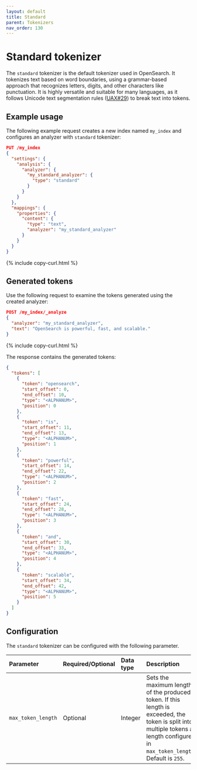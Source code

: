 ```yaml
---
layout: default
title: Standard
parent: Tokenizers
nav_order: 130
---
```


# Standard tokenizer

The `standard` tokenizer is the default tokenizer used in OpenSearch. It tokenizes text based on word boundaries, using a grammar-based approach that recognizes letters, digits, and other characters like punctuation. It is highly versatile and suitable for many languages, as it follows Unicode text segmentation rules ([UAX#29](https://unicode.org/reports/tr29/)) to break text into tokens.

## Example usage

The following example request creates a new index named `my_index` and configures an analyzer with `standard` tokenizer:

```json
PUT /my_index
{
  "settings": {
    "analysis": {
      "analyzer": {
        "my_standard_analyzer": {
          "type": "standard"
        }
      }
    }
  },
  "mappings": {
    "properties": {
      "content": {
        "type": "text",
        "analyzer": "my_standard_analyzer"
      }
    }
  }
}
```
{% include copy-curl.html %}

## Generated tokens

Use the following request to examine the tokens generated using the created analyzer:

```json
POST /my_index/_analyze
{
  "analyzer": "my_standard_analyzer",
  "text": "OpenSearch is powerful, fast, and scalable."
}
```
{% include copy-curl.html %}

The response contains the generated tokens:

```json
{
  "tokens": [
    {
      "token": "opensearch",
      "start_offset": 0,
      "end_offset": 10,
      "type": "<ALPHANUM>",
      "position": 0
    },
    {
      "token": "is",
      "start_offset": 11,
      "end_offset": 13,
      "type": "<ALPHANUM>",
      "position": 1
    },
    {
      "token": "powerful",
      "start_offset": 14,
      "end_offset": 22,
      "type": "<ALPHANUM>",
      "position": 2
    },
    {
      "token": "fast",
      "start_offset": 24,
      "end_offset": 28,
      "type": "<ALPHANUM>",
      "position": 3
    },
    {
      "token": "and",
      "start_offset": 30,
      "end_offset": 33,
      "type": "<ALPHANUM>",
      "position": 4
    },
    {
      "token": "scalable",
      "start_offset": 34,
      "end_offset": 42,
      "type": "<ALPHANUM>",
      "position": 5
    }
  ]
}
```

## Configuration

The `standard` tokenizer can be configured with the following parameter.

Parameter | Required/Optional | Data type | Description
:--- | :--- | :--- | :--- 
`max_token_length` | Optional | Integer | Sets the maximum length of the produced token. If this length is exceeded, the token is split into multiple tokens at length configured in `max_token_length`. Default is `255`.

